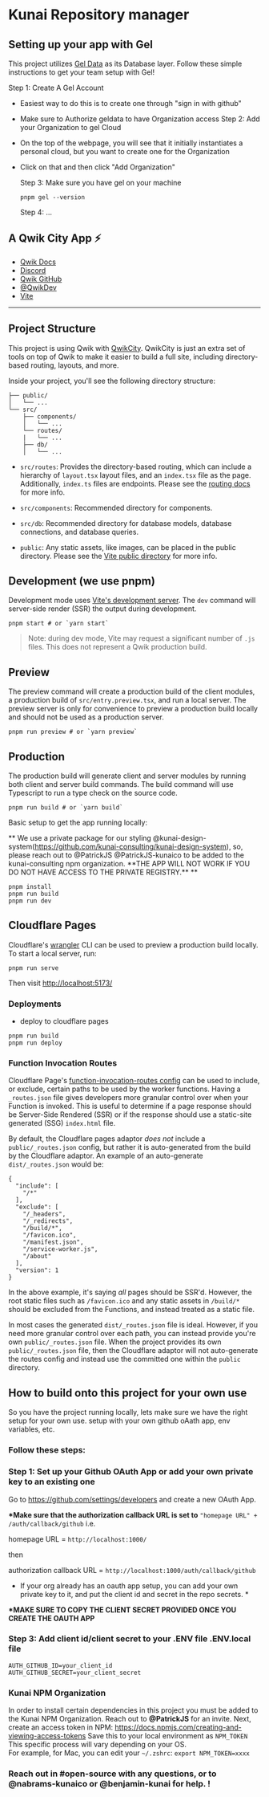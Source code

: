 # Kunai Repository manager

## Setting up your app with Gel

This project utilizes [Gel Data](https://www.geldata.com/) as its Database layer. Follow these simple instructions to get your team setup with Gel!

Step 1: Create A Gel Account

- Easiest way to do this is to create one through "sign in with github"

* Make sure to Authorize geldata to have Organization access
  Step 2: Add your Organization to gel Cloud

- On the top of the webpage, you will see that it initially instantiates a personal cloud, but you want to create one for the Organization
- Click on that and then click "Add Organization"

  Step 3: Make sure you have gel on your machine

  `pnpm gel --version`

  Step 4: ...

## A Qwik City App ⚡️

- [Qwik Docs](https://qwik.dev/)
- [Discord](https://qwik.dev/chat)
- [Qwik GitHub](https://github.com/QwikDev/qwik)
- [@QwikDev](https://twitter.com/QwikDev)
- [Vite](https://vitejs.dev/)

---

## Project Structure

This project is using Qwik with [QwikCity](https://qwik.dev/qwikcity/overview/). QwikCity is just an extra set of tools on top of Qwik to make it easier to build a full site, including directory-based routing, layouts, and more.

Inside your project, you'll see the following directory structure:

```
├── public/
│   └── ...
└── src/
    ├── components/
    │   └── ...
    └── routes/
    |   └── ...
    ├── db/
    │   └── ...
```

- `src/routes`: Provides the directory-based routing, which can include a hierarchy of `layout.tsx` layout files, and an `index.tsx` file as the page. Additionally, `index.ts` files are endpoints. Please see the [routing docs](https://qwik.dev/qwikcity/routing/overview/) for more info.

- `src/components`: Recommended directory for components.

- `src/db`: Recommended directory for database models, database connections, and database queries.

- `public`: Any static assets, like images, can be placed in the public directory. Please see the [Vite public directory](https://vitejs.dev/guide/assets.html#the-public-directory) for more info.

## Development (we use pnpm)

Development mode uses [Vite's development server](https://vitejs.dev/). The `dev` command will server-side render (SSR) the output during development.

```shell
pnpm start # or `yarn start`
```

> Note: during dev mode, Vite may request a significant number of `.js` files. This does not represent a Qwik production build.

## Preview

The preview command will create a production build of the client modules, a production build of `src/entry.preview.tsx`, and run a local server. The preview server is only for convenience to preview a production build locally and should not be used as a production server.

```shell
pnpm run preview # or `yarn preview`
```

## Production

The production build will generate client and server modules by running both client and server build commands. The build command will use Typescript to run a type check on the source code.

```shell
pnpm run build # or `yarn build`
```

Basic setup to get the app running locally:

** We use a private package for our styling @kunai-design-system(https://github.com/kunai-consulting/kunai-design-system), so, please reach out to @PatrickJS @PatrickJS-kunaico to be added to the kunai-consulting npm organization. **THE APP WILL NOT WORK IF YOU DO NOT HAVE ACCESS TO THE PRIVATE REGISTRY.\*\* \*\*

```
pnpm install
pnpm run build
pnpm run dev
```

## Cloudflare Pages

Cloudflare's [wrangler](https://github.com/cloudflare/wrangler) CLI can be used to preview a production build locally. To start a local server, run:

```
pnpm run serve
```

Then visit [http://localhost:5173/](http://localhost:5173/)

### Deployments

- deploy to cloudflare pages

```
pnpm run build
pnpm run deploy
```

### Function Invocation Routes

Cloudflare Page's [function-invocation-routes config](https://developers.cloudflare.com/pages/platform/functions/routing/#functions-invocation-routes) can be used to include, or exclude, certain paths to be used by the worker functions. Having a `_routes.json` file gives developers more granular control over when your Function is invoked.
This is useful to determine if a page response should be Server-Side Rendered (SSR) or if the response should use a static-site generated (SSG) `index.html` file.

By default, the Cloudflare pages adaptor _does not_ include a `public/_routes.json` config, but rather it is auto-generated from the build by the Cloudflare adaptor. An example of an auto-generate `dist/_routes.json` would be:

```
{
  "include": [
    "/*"
  ],
  "exclude": [
    "/_headers",
    "/_redirects",
    "/build/*",
    "/favicon.ico",
    "/manifest.json",
    "/service-worker.js",
    "/about"
  ],
  "version": 1
}
```

In the above example, it's saying _all_ pages should be SSR'd. However, the root static files such as `/favicon.ico` and any static assets in `/build/*` should be excluded from the Functions, and instead treated as a static file.

In most cases the generated `dist/_routes.json` file is ideal. However, if you need more granular control over each path, you can instead provide you're own `public/_routes.json` file. When the project provides its own `public/_routes.json` file, then the Cloudflare adaptor will not auto-generate the routes config and instead use the committed one within the `public` directory.

## How to build onto this project for your own use

So you have the project running locally,
lets make sure we have the right setup for your own use.
setup with your own github oAath app, env variables, etc.

### Follow these steps:

### Step 1: Set up your Github OAuth App or add your own private key to an existing one

Go to https://github.com/settings/developers and create a new OAuth App.

**\*Make sure that the authorization callback URL is set to** `"homepage URL" + /auth/callback/github` i.e.

homepage URL = `http://localhost:1000/`

then

authorization callback URL = `http://localhost:1000/auth/callback/github`

- If your org already has an oauth app setup, you can add your own private key to it, and put the client id and secret in the repo secrets. \*

**\*MAKE SURE TO COPY THE CLIENT SECRET PROVIDED ONCE YOU CREATE THE OAUTH APP**

### Step 3: Add client id/client secret to your .ENV file .ENV.local file

```
AUTH_GITHUB_ID=your_client_id
AUTH_GITHUB_SECRET=your_client_secret
```

### Kunai NPM Organization

In order to install certain dependencies in this project you must be added to the Kunai NPM Organization. Reach out to **@PatrickJS** for an invite.
Next, create an access token in NPM: https://docs.npmjs.com/creating-and-viewing-access-tokens
Save this to your local environment as `NPM_TOKEN`
This specific process will vary depending on your OS.  
For example, for Mac, you can edit your `~/.zshrc`: `export NPM_TOKEN=xxxx`

### Reach out in #open-source with any questions, or to @nabrams-kunaico or @benjamin-kunai for help. !
